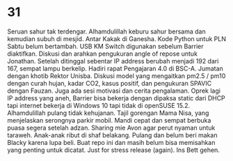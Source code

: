 # 31
Seruan sahur tak terdengar. Alhamdulillah keburu sahur bersama dan kemudian subuh di mesjid. Antar Kakak di Ganesha. Kode Python untuk PLN Sabtu belum bertambah. USB KM Switch digunakan sebelum Barrier diaktifkan. Diskusi dan arahkan pengukuran angle of repose untuk Jonathan. Setelah ditinggal sebentar IP address berubah menjadi 192 dari 167, sempat lampu berkelip. Hadiri rapat Pengajaran 4.0 di BSC-A. Jumatan dengan khotib Rektor Unisba. Diskusi model yang mengaitkan pm2.5 / pm10 dengan curah hujan, kadar CO2, kasus positif, dan pengukuran SPAVIC dengan Fauzan. Juga ada sesi motivasi dan cerita pengalaman. Oprek lagi IP address yang aneh, Barrier bisa bekerja dengan dipaksa static dari DHCP tapi internet bekerja di Windows 10 tapi tidak di openSUSE 15.2. Alhamdulillah pulang tidak kehujanan. Tajil gorengan Mama Nisa, yang menjelaskan serongnya parkir mobil. Mandi cepat dan sempat berbuka puasa segera setelah adzan. Sharing mie Avon agar perut nyaman untuk taraweh. Anak-anak ribut di shaf belakang. Pulang dan belum beri makan Blacky karena lupa beli. Buat repo ini dan masih belum bisa memisahkan yang penting untuk dicatat. Just for stress release (again). Ins Bett gehen.
